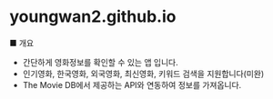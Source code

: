 # youngwan2.github.io



■ 개요
- 간단하게 영화정보를 확인할 수 있는 앱 입니다.
- 인기영화, 한국영화, 외국영화, 최신영화, 키워드 검색을 지원합니다(미완)
- The Movie DB에서 제공하는 API와 연동하여 정보를 가져옵니다.
